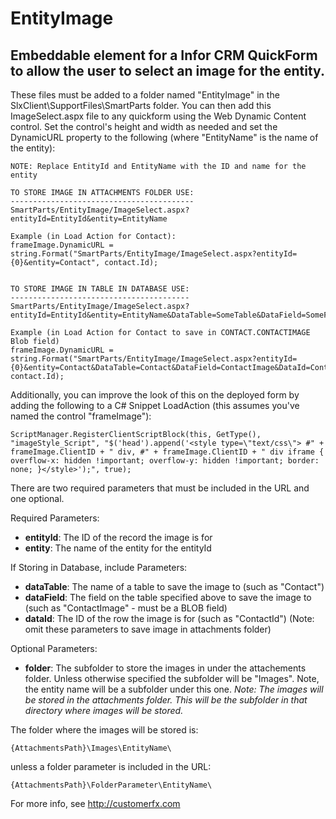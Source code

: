 # EntityImage
## Embeddable element for a Infor CRM QuickForm to allow the user to select an image for the entity.

These files must be added to a folder named "EntityImage" in the SlxClient\SupportFiles\SmartParts folder. You can then add this ImageSelect.aspx file to any quickform using the Web Dynamic Content control. 
Set the control's height and width as needed and set the DynamicURL property to the following (where "EntityName" is the name of the entity):

    NOTE: Replace EntityId and EntityName with the ID and name for the entity
    
    TO STORE IMAGE IN ATTACHMENTS FOLDER USE:
    -----------------------------------------
	SmartParts/EntityImage/ImageSelect.aspx?entityId=EntityId&entity=EntityName
    
    Example (in Load Action for Contact):
    frameImage.DynamicURL = string.Format("SmartParts/EntityImage/ImageSelect.aspx?entityId={0}&entity=Contact", contact.Id);
    

    TO STORE IMAGE IN TABLE IN DATABASE USE:
    ----------------------------------------
	SmartParts/EntityImage/ImageSelect.aspx?entityId=EntityId&entity=EntityName&DataTable=SomeTable&DataField=SomeField&DataId=SomeIdField
    
    Example (in Load Action for Contact to save in CONTACT.CONTACTIMAGE Blob field)
    frameImage.DynamicURL = string.Format("SmartParts/EntityImage/ImageSelect.aspx?entityId={0}&entity=Contact&DataTable=Contact&DataField=ContactImage&DataId=ContactId", contact.Id);
	

Additionally, you can improve the look of this on the deployed form by adding the following to a C# Snippet LoadAction (this assumes you've named the control "frameImage"):

	ScriptManager.RegisterClientScriptBlock(this, GetType(), "imageStyle_Script", "$('head').append('<style type=\"text/css\"> #" + frameImage.ClientID + " div, #" + frameImage.ClientID + " div iframe { overflow-x: hidden !important; overflow-y: hidden !important; border: none; }</style>');", true);

There are two required parameters that must be included in the URL and one optional.

Required Parameters:
* **entityId**: The ID of the record the image is for
* **entity**: The name of the entity for the entityId

If Storing in Database, include Parameters:
* **dataTable**: The name of a table to save the image to (such as "Contact")
* **dataField**: The field on the table specified above to save the image to (such as "ContactImage" - must be a BLOB field)
* **dataId**: The ID of the row the image is for (such as "ContactId")
(Note: omit these parameters to save image in attachments folder)

Optional Parameters:
* **folder**: The subfolder to store the images in under the attachements folder. Unless otherwise specified the subfolder will be "Images". Note, the entity name will be a subfolder under this one. _Note: The images will be stored in the attachments folder. This will be the subfolder in that directory where images will be stored._

The folder where the images will be stored is:

	{AttachmentsPath}\Images\EntityName\

unless a folder parameter is included in the URL:

	{AttachmentsPath}\FolderParameter\EntityName\

For more info, see http://customerfx.com
